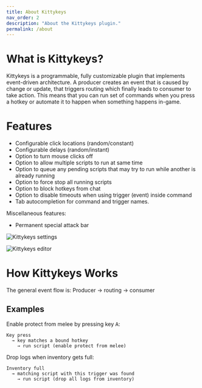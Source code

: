 ```yaml
---
title: About Kittykeys
nav_order: 2
description: "About the Kittykeys plugin."
permalink: /about
---
```


# What is Kittykeys?

Kittykeys is a programmable, fully customizable plugin that implements event-driven architecture. A producer creates an event that is caused by change or update, that triggers routing which finally leads to consumer to take action. This means that you can run set of commands when you press a hotkey or automate it to happen when something happens in-game.

# Features

- Configurable click locations (random/constant)
- Configurable delays (random/instant)
- Option to turn mouse clicks off
- Option to allow multiple scripts to run at same time
- Option to queue any pending scripts that may try to run while another is already running
- Option to force stop all running scripts
- Option to block hotkeys from chat
- Option to disable timeouts when using trigger (event) inside command
- Tab autocompletion for command and trigger names.

Miscellaneous features:
- Permanent special attack bar

![Kittykeys settings](https://i.imgur.com/JDt1pTs.png)

![Kittykeys editor](https://i.imgur.com/zRNzIa9.gif)

# How Kittykeys Works

The general event flow is: Producer → routing → consumer

## Examples

Enable protect from melee by pressing key <kbd>A</kbd>:  
```
Key press 
  → key matches a bound hotkey 
    → run script (enable protect from melee)
```

Drop logs when inventory gets full:  
```
Inventory full 
  → matching script with this trigger was found 
    → run script (drop all logs from inventory)  
````